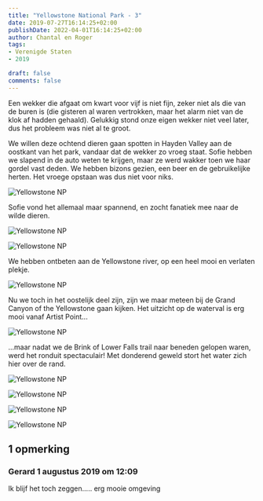 ```yaml
---
title: "Yellowstone National Park - 3"
date: 2019-07-27T16:14:25+02:00
publishDate: 2022-04-01T16:14:25+02:00
author: Chantal en Roger
tags:
- Verenigde Staten
- 2019

draft: false
comments: false
---
```


Een wekker die afgaat om kwart voor vijf is niet fijn, zeker niet als die van de buren is (die gisteren al waren vertrokken, maar het alarm niet van de klok af hadden gehaald). Gelukkig stond onze eigen wekker niet veel later, dus het probleem was niet al te groot.

We willen deze ochtend dieren gaan spotten in Hayden Valley aan de oostkant van het park, vandaar dat de wekker zo vroeg staat. Sofie hebben we slapend in de auto weten te krijgen, maar ze werd wakker toen we haar gordel vast deden. We hebben bizons gezien, een beer en de gebruikelijke herten. Het vroege opstaan was dus niet voor niks.

![Yellowstone NP](./images/P1021780.JPG)

Sofie vond het allemaal maar spannend, en zocht fanatiek mee naar de wilde dieren.

![Yellowstone NP](./images/P1021798.JPG)

![Yellowstone NP](./images/P1021805.JPG)

We hebben ontbeten aan de Yellowstone river, op een heel mooi en verlaten plekje.

![Yellowstone NP](./images/IMG_6429.JPG)

Nu we toch in het oostelijk deel zijn, zijn we maar meteen bij de Grand Canyon of the Yellowstone gaan kijken. Het uitzicht op de waterval is erg mooi vanaf Artist Point...

![Yellowstone NP](./images/IMG_6446.JPG)

...maar nadat we de Brink of Lower Falls trail naar beneden gelopen waren, werd het ronduit spectaculair! Met donderend geweld stort het water zich hier over de rand.

![Yellowstone NP](./images/IMG_6455.JPG)

![Yellowstone NP](./images/IMG_6460.JPG)

![Yellowstone NP](./images/P1021901.JPG)

![Yellowstone NP](./images/P1021912.JPG)

## 1 opmerking

### Gerard 1 augustus 2019 om 12:09

Ik blijf het toch zeggen..... erg mooie omgeving
